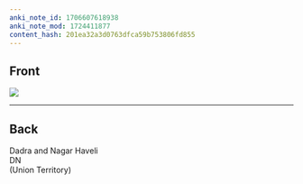 ```yaml
---
anki_note_id: 1706607618938
anki_note_mod: 1724411877
content_hash: 201ea32a3d0763dfca59b753806fd855
---
```


## Front

![](DN.png)

<hr/>

## Back

Dadra and Nagar Haveli  
DN  
(Union Territory)